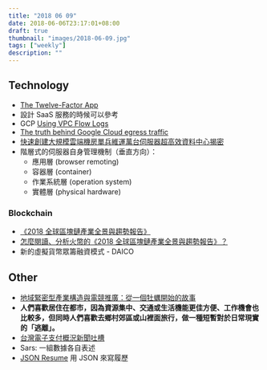 ```yaml
---
title: "2018 06 09"
date: 2018-06-06T23:17:01+08:00
draft: true
thumbnail: "images/2018-06-09.jpg"
tags: ["weekly"]
description: ""
---
```


## Technology

* [The Twelve-Factor App](https://12factor.net/)
 * 設計 SaaS 服務的時候可以參考
* GCP [Using VPC Flow Logs](https://cloud.google.com/vpc/docs/using-flow-logs)
* [The truth behind Google Cloud egress traffic](https://blog.doit-intl.com/the-truth-behind-google-cloud-egress-traffic-6e8f57b5c2f8)
* [快速創建大規模雲端機房單兵維運萬台伺服器超高效資料中心揭密](https://s.itho.me/cloudsummit/2018/pdf/102_1100-1140_%E5%BF%AB%E9%80%9F%E5%89%B5%E5%BB%BA%E5%A4%A7%E8%A6%8F%E6%A8%A1%E9%9B%B2%E7%AB%AF%E6%A9%9F%E6%88%BF%EF%BC%8C%E5%96%AE%E5%85%B5%E7%B6%AD%E9%81%8B%E8%90%AC%E5%8F%B0%E4%BC%BA%E6%9C%8D%E5%99%A8%EF%BC%8C%E8%B6%85%E9%AB%98%E6%95%88%E8%B3%87%E6%96%99%E4%B8%AD%E5%BF%83%E6%8F%AD%E5%AF%86.pdf)
 * 階層式的伺服器自身管理機制（垂直方向）：
     * 應用層 (browser remoting)
     * 容器層 (container)
     * 作業系統層 (operation system)
     * 實體層 (physical hardware)

### Blockchain

* [《2018 全球區塊鏈產業全景與趨勢報告》](https://img.jinse.com/831054.pdf)
* [怎麼閱讀、分析火幣的《2018 全球區塊鏈產業全景與趨勢報告》？](https://www.inside.com.tw/2018/06/07/huobi-cryptocurrency-research)
 * 新的虛擬貨幣眾籌融資模式 - DAICO

## Other

* [地域緊密型產業構造與電競推廣：從一個牡蠣開始的故事](http://www.u-acg.com/archives/17772)
 * **人們喜歡居住在都市，因為資源集中、交通或生活機能更佳方便、工作機會也比較多，但同時人們喜歡去鄉村郊區或山裡面旅行，做一種短暫對於日常現實的「逃離」。**
* [台灣電子支付概況新聞吐槽](https://medium.com/@evonneyifangtsai/6d6300c25860)
 * Sars: 一組數據各自表述
* [JSON Resume](https://jsonresume.org/) 用 JSON 來寫履歷